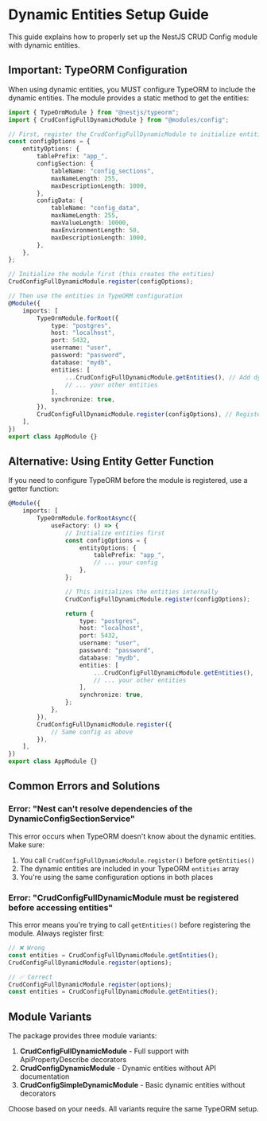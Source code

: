 # Dynamic Entities Setup Guide

This guide explains how to properly set up the NestJS CRUD Config module with dynamic entities.

## Important: TypeORM Configuration

When using dynamic entities, you MUST configure TypeORM to include the dynamic entities. The module provides a static method to get the entities:

```typescript
import { TypeOrmModule } from "@nestjs/typeorm";
import { CrudConfigFullDynamicModule } from "@modules/config";

// First, register the CrudConfigFullDynamicModule to initialize entities
const configOptions = {
	entityOptions: {
		tablePrefix: "app_",
		configSection: {
			tableName: "config_sections",
			maxNameLength: 255,
			maxDescriptionLength: 1000,
		},
		configData: {
			tableName: "config_data",
			maxNameLength: 255,
			maxValueLength: 10000,
			maxEnvironmentLength: 50,
			maxDescriptionLength: 1000,
		},
	},
};

// Initialize the module first (this creates the entities)
CrudConfigFullDynamicModule.register(configOptions);

// Then use the entities in TypeORM configuration
@Module({
	imports: [
		TypeOrmModule.forRoot({
			type: "postgres",
			host: "localhost",
			port: 5432,
			username: "user",
			password: "password",
			database: "mydb",
			entities: [
				...CrudConfigFullDynamicModule.getEntities(), // Add dynamic entities
				// ... your other entities
			],
			synchronize: true,
		}),
		CrudConfigFullDynamicModule.register(configOptions), // Register the module
	],
})
export class AppModule {}
```

## Alternative: Using Entity Getter Function

If you need to configure TypeORM before the module is registered, use a getter function:

```typescript
@Module({
	imports: [
		TypeOrmModule.forRootAsync({
			useFactory: () => {
				// Initialize entities first
				const configOptions = {
					entityOptions: {
						tablePrefix: "app_",
						// ... your config
					},
				};

				// This initializes the entities internally
				CrudConfigFullDynamicModule.register(configOptions);

				return {
					type: "postgres",
					host: "localhost",
					port: 5432,
					username: "user",
					password: "password",
					database: "mydb",
					entities: [
						...CrudConfigFullDynamicModule.getEntities(),
						// ... your other entities
					],
					synchronize: true,
				};
			},
		}),
		CrudConfigFullDynamicModule.register({
			// Same config as above
		}),
	],
})
export class AppModule {}
```

## Common Errors and Solutions

### Error: "Nest can't resolve dependencies of the DynamicConfigSectionService"

This error occurs when TypeORM doesn't know about the dynamic entities. Make sure:

1. You call `CrudConfigFullDynamicModule.register()` before `getEntities()`
2. The dynamic entities are included in your TypeORM `entities` array
3. You're using the same configuration options in both places

### Error: "CrudConfigFullDynamicModule must be registered before accessing entities"

This error means you're trying to call `getEntities()` before registering the module. Always register first:

```typescript
// ❌ Wrong
const entities = CrudConfigFullDynamicModule.getEntities();
CrudConfigFullDynamicModule.register(options);

// ✅ Correct
CrudConfigFullDynamicModule.register(options);
const entities = CrudConfigFullDynamicModule.getEntities();
```

## Module Variants

The package provides three module variants:

1. **CrudConfigFullDynamicModule** - Full support with ApiPropertyDescribe decorators
2. **CrudConfigDynamicModule** - Dynamic entities without API documentation
3. **CrudConfigSimpleDynamicModule** - Basic dynamic entities without decorators

Choose based on your needs. All variants require the same TypeORM setup.
